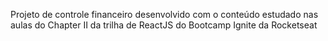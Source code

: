 Projeto de controle financeiro desenvolvido com o conteúdo estudado nas aulas do Chapter II da trilha de ReactJS do Bootcamp Ignite da Rocketseat
